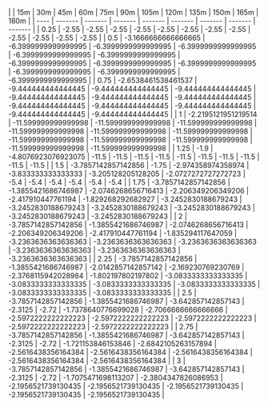 | | 15m | 30m | 45m | 60m | 75m | 90m | 105m | 120m | 135m | 150m | 165m | 180m | 
| ---- | ------- | ------- | ------- | ------- | ------- | ------- | ------- | ------- |
| 0.25 | -2.55 | -2.55 | -2.55 | -2.55 | -2.55 | -2.55 | -2.55 | -2.55 | -2.55 | -2.55 | -2.55 | -2.55 | 
| 0.5 | -3.1666666666666665 | -6.3999999999999995 | -6.3999999999999995 | -6.3999999999999995 | -6.3999999999999995 | -6.3999999999999995 | -6.3999999999999995 | -6.3999999999999995 | -6.3999999999999995 | -6.3999999999999995 | -6.3999999999999995 | -6.3999999999999995 | 
| 0.75 | -2.6538461538461537 | -9.444444444444445 | -9.444444444444445 | -9.444444444444445 | -9.444444444444445 | -9.444444444444445 | -9.444444444444445 | -9.444444444444445 | -9.444444444444445 | -9.444444444444445 | -9.444444444444445 | -9.444444444444445 | 
| 1 | -2.2195121951219514 | -11.599999999999998 | -11.599999999999998 | -11.599999999999998 | -11.599999999999998 | -11.599999999999998 | -11.599999999999998 | -11.599999999999998 | -11.599999999999998 | -11.599999999999998 | -11.599999999999998 | -11.599999999999998 | 
| 1.25 | -1.9 | -4.8076923076923075 | -11.5 | -11.5 | -11.5 | -11.5 | -11.5 | -11.5 | -11.5 | -11.5 | -11.5 | -11.5 | 
| 1.5 | -3.7857142857142856 | -1.75 | -2.974358974358974 | -3.833333333333333 | -3.205128205128205 | -2.0727272727272723 | -5.4 | -5.4 | -5.4 | -5.4 | -5.4 | -5.4 | 
| 1.75 | -3.7857142857142856 | -1.3855421686746987 | -2.0746268656716413 | -2.206349206349206 | -2.417910447761194 | -1.829268292682927 | -3.2452830188679243 | -3.2452830188679243 | -3.2452830188679243 | -3.2452830188679243 | -3.2452830188679243 | -3.2452830188679243 | 
| 2 | -3.7857142857142856 | -1.3855421686746987 | -2.0746268656716413 | -2.206349206349206 | -2.417910447761194 | -1.835294117647059 | -3.2363636363636363 | -3.2363636363636363 | -3.2363636363636363 | -3.2363636363636363 | -3.2363636363636363 | -3.2363636363636363 | 
| 2.25 | -3.7857142857142856 | -1.3855421686746987 | -2.0142857142857142 | -2.169230769230769 | -2.3768115942028984 | -1.802197802197802 | -3.0833333333333335 | -3.0833333333333335 | -3.0833333333333335 | -3.0833333333333335 | -3.0833333333333335 | -3.0833333333333335 | 
| 2.5 | -3.7857142857142856 | -1.3855421686746987 | -3.642857142857143 | -2.3125 | -2.72 | -1.7378640776699028 | -2.7066666666666666 | -2.5972222222222223 | -2.5972222222222223 | -2.5972222222222223 | -2.5972222222222223 | -2.5972222222222223 | 
| 2.75 | -3.7857142857142856 | -1.3855421686746987 | -3.642857142857143 | -2.3125 | -2.72 | -1.721153846153846 | -2.6842105263157894 | -2.5616438356164384 | -2.5616438356164384 | -2.5616438356164384 | -2.5616438356164384 | -2.5616438356164384 | 
| 3 | -3.7857142857142856 | -1.3855421686746987 | -3.642857142857143 | -2.3125 | -2.72 | -1.7075471698113207 | -2.3804347826086953 | -2.1956521739130435 | -2.1956521739130435 | -2.1956521739130435 | -2.1956521739130435 | -2.1956521739130435 | 
